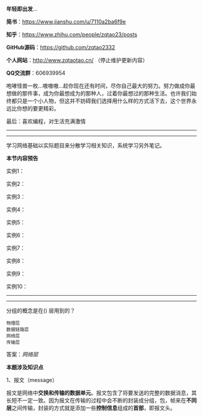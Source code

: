 **年轻即出发**...

**简书**：https://www.jianshu.com/u/7110a2ba6f9e

**知乎**：https://www.zhihu.com/people/zqtao23/posts

**GitHub源码**：https://github.com/zqtao2332

**个人网站**：http://www.zqtaotao.cn/  （停止维护更新内容）

**QQ交流群**：606939954

​	    咆哮怪兽一枚...嗷嗷嗷...趁你现在还有时间，尽你自己最大的努力。努力做成你最想做的那件事，成为你最想成为的那种人，过着你最想过的那种生活。也许我们始终都只是一个小人物，但这并不妨碍我们选择用什么样的方式活下去，这个世界永远比你想的要更精彩。



最后：喜欢编程，对生活充满激情

------

------

学习网络基础以实际题目来分散学习相关知识，系统学习另外笔记。

**本节内容预告**

实例1：

实例2：

实例3：

实例4：

实例5：

实例6：

实例7：

实例8：

实例9：

实例10：

------

------

分组的概念是在() 层用到的？

```
物理层
数据链路层
网络层
传输层
```

答案：*网络层*

**本题涉及知识点**

1、报文（message）

报文是网络中**交换和传输的数据单元**。报文包含了将要发送的完整的数据消息，其长短不一定一致。因为报文在传输的过程中会不断的封装成分组，包，帧来在**不同层**之间传输，封装的方式就是添加一些**控制信息**组成的**首部**，即报文头。






